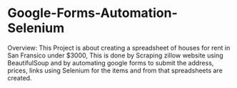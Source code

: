 # Google-Forms-Automation-Selenium

Overview:
  This Project is about creating a spreadsheet of houses for rent in San Fransico under $3000, This is done by Scraping zillow website using BeautifulSoup and by automating google forms to submit the address, prices, links using Selenium for the items and from that spreadsheets are created.
